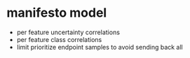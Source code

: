 # manifesto model

* per feature uncertainty correlations
* per feature class correlations
* limit prioritize endpoint samples to avoid sending back all
